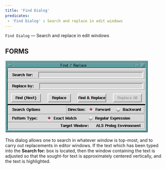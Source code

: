 ```yaml
---
title: 'Find Dialog'
predicates:
 - 'Find Dialog' : Search and replace in edit windows
---
```

`Find Dialog` — Search and replace in edit windows


## FORMS


![](images/find_dialog.gif)

This dialog allows one to search in whatever window is top-most, and to carry out replacements in editor windows. If the text which has been typed into the **Search for:** box is located, then the window containing the text is adjusted so that the sought-for text is approximately centered vertically, and the text is highlighted.




